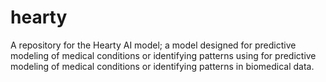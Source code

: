# hearty
A repository for the Hearty AI model; a model designed for predictive modeling of medical conditions or identifying patterns using for predictive modeling of medical conditions or identifying patterns in biomedical data.
